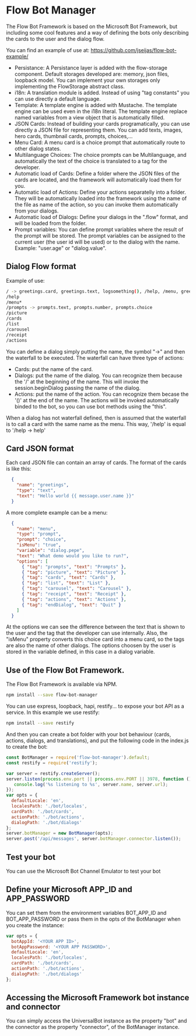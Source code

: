 # Flow Bot Manager

The Flow Bot Framework is based on the Microsoft Bot Framework, but including some cool features and a way of defining the bots only describing the cards to the user and the dialog flow.

You can find an example of use at: https://github.com/jseijas/flow-bot-example/

* Persistance: A Persistance layer is added with the flow-storage component. Default storages developed are: memory, json files, loopback model. You can implement your own storages only implementing the FlowStorage abstract class.
* i18n: A translation module is added. Instead of using "tag constants" you can use directly a default language.
* Template: A template engine is added with Mustache. The template engine can be used even in the i18n literal. The template engine replace named variables from a view object that is automatically filled.
* JSON Cards: Instead of building your cards programatically, you can use directly a JSON file for representing them. You can add texts, images, hero cards, thumbnail cards, prompts, choices,...
* Menu Card: A menu card is a choice prompt that automatically route to other dialog states.
* Multilanguage Choices: The choice prompts can be Multilanguage, and automatically the text of the choice is translated to a tag for the developer.
* Automatic load of Cards: Define a folder where the JSON files of the cards are located, and the framework will automatically load them for you.
* Automatic load of Actions: Define your actions separatelly into a folder. They will be automatically loaded into the framework using the name of the file as name of the action, so you can invoke them automatically from your dialogs.
* Automatic load of Dialogs: Define your dialogs in the ".flow" format, and will be loaded from the folder.
* Prompt variables: You can define prompt variables where the result of the prompt will be stored. The prompt variables can be assigned to the current user (the user id will be used) or to the dialog with the name. Example: "user.age" or "dialog.value".

## Dialog Flow format

Example of use:
```bash
/ -> greetings.card, greetings.text, logsomething(), /help, /menu, greetings.goodbye
/help
/menu*
/prompts -> prompts.text, prompts.number, prompts.choice
/picture
/cards
/list
/carousel
/receipt
/actions
```

You can define a dialog simply putting the name, the symbol "->" and then the waterfall to be executed. The waterfall can have three type of actions:
* Cards: put the name of the card.
* Dialogs: put the name of the dialog. You can recognize them because the '/' at the beginning of the name. This will invoke the session.beginDialog passing the name of the dialog.
* Actions: put the name of the action. You can recognize them becase the '()' at the end of the name. The actions will be invoked automatically binded to the bot, so you can use bot methods using the "this".

When a dialog has not waterfall defined, then is assumed that the waterfall is to call a card with the same name as the menu.
This way, '/help' is equal to '/help -> help'

## Card JSON format
Each card JSON file can contain an array of cards. The format of the cards is like this:

```json
  {
    "name": "greetings",
    "type": "text",
    "text": "Hello world {{ message.user.name }}"
  }
```
A more complete example can be a menu:
```json
  {
    "name": "menu",
    "type": "prompt",
    "prompt": "choice",
    "isMenu": "true",
    "variable": "dialog.pepe",
    "text": "What demo would you like to run?",
    "options": [
      { "tag": "prompts", "text": "Prompts" },
      { "tag": "picture", "text": "Picture" },
      { "tag": "cards", "text": "Cards" },
      { "tag": "list", "text": "List" },
      { "tag": "carousel", "text": "Carousel" },
      { "tag": "receipt", "text": "Receipt" },
      { "tag": "actions", "text": "Actions" },
      { "tag": "endDialog", "text": "Quit" }
    ]
  }
```
At the options we can see the difference between the text that is shown to the user and the tag that the developer can use internally. Also, the "isMenu" property converts this choice card into a menu card, so the tags are also the name of other dialogs. The options choosen by the user is stored in the variable defined, in this case in a dialog variable.


## Use of the Flow Bot Framework.

The Flow Bot Framework is available via NPM.

```bash
npm install --save flow-bot-manager
```
You can use express, loopback, hapi, restify... to expose your bot API as a service. In this example we use restify:
```bash
npm install --save restify
```

And then you can create a bot folder with your bot behaviour (cards, actions, dialogs, and translations), and put the following code in the index.js to create the bot:

```javascript
const BotManager = require('flow-bot-manager').default;
const restify = require('restify');

var server = restify.createServer();
server.listen(process.env.port || process.env.PORT || 3978, function () {
   console.log('%s listening to %s', server.name, server.url); 
});
var opts = {
  defaultLocale: 'en',
  localesPath: './bot/locales',
  cardPath: './bot/cards',
  actionPath: './bot/actions',
  dialogPath: './bot/dialogs'
};
server.botManager = new BotManager(opts);
server.post('/api/messages', server.botManager.connector.listen());
```

## Test your bot 

You can use the Microsoft Bot Channel Emulator to test your bot

## Define your Microsoft APP_ID and APP_PASSWORD

You can set them from the environment variables BOT_APP_ID and BOT_APP_PASSWORD or pass them in the opts of the BotManager when you create the instance:

```javascript
var opts = {
  botAppId: '<YOUR APP ID>',
  botAppPassword: '<YOUR APP PASSWORD>',
  defaultLocale: 'en',
  localesPath: './bot/locales',
  cardPath: './bot/cards',
  actionPath: './bot/actions',
  dialogPath: './bot/dialogs'
};
```
## Accessing the Microsoft Framework bot instance and connector

You can simply access the UniversalBot instance as the property "bot" and the connector as the property "connector", of the BotManager instance.

